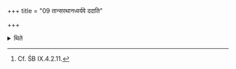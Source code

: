 +++
title = "09 तान्सरथानध्वर्यवे ददाति"

+++

<details><summary>थिते</summary>

9. (The scrificer) gives them along with the chariot to the Adhvaryu.[^1]   

[^1]: Cf. ŚB IX.4.2.11.   
</details>

